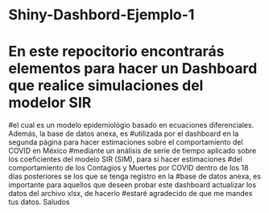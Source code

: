 # Shiny-Dashbord-Ejemplo-1
# En este repocitorio encontrarás elementos para hacer un Dashboard que realice simulaciones del modelor SIR
#el cual es un modelo epidemiológio basado en ecuaciones diferenciales. Además, la base de datos anexa, es
#utilizada por el dashboard en la segunda página para hacer estimaciones sobre el comportamiento del COVID en México
#mediante un análisis de serie de tiempo aplicado sobre los coeficientes del modelo SIR (SIM), para sí hacer estimaciones
#del comportamiento de los Contagios y Muertes por COVID dentro de los 18 días posteriores se los que se tenga registro en la 
#base de datos anexa, es importante para aquellos que deseen probar este dashboard actualizar los datos del archivo xlsx, de hacerlo
#estaré agradecido de que me mandes tus datos. Saludos 
